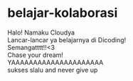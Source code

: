 # belajar-kolaborasi

Halo! Namaku Cloudya<br>
Lancar-lancar ya belajarnya di Dicoding!<br>
Semangatttt!!<3 <br>
Chase your dream!<br>
YAAAAAAAAAAAAAAAAAAAAA <br>
sukses slalu
and never give up
